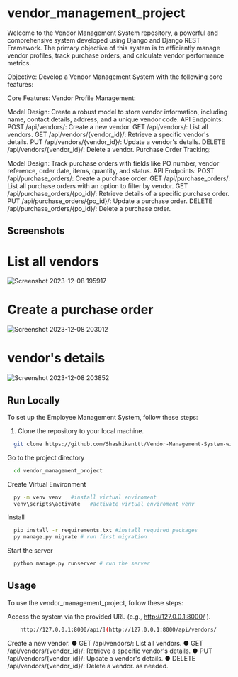 
# vendor_management_project
Welcome to the Vendor Management System repository, a powerful and comprehensive system developed using Django and Django REST Framework. The primary objective of this system is to efficiently manage vendor profiles, track purchase orders, and calculate vendor performance metrics.

Objective:
Develop a Vendor Management System with the following core features:

Core Features:
Vendor Profile Management:

Model Design: Create a robust model to store vendor information, including name, contact details, address, and a unique vendor code.
API Endpoints:
POST /api/vendors/: Create a new vendor.
GET /api/vendors/: List all vendors.
GET /api/vendors/{vendor_id}/: Retrieve a specific vendor's details.
PUT /api/vendors/{vendor_id}/: Update a vendor's details.
DELETE /api/vendors/{vendor_id}/: Delete a vendor.
Purchase Order Tracking:

Model Design: Track purchase orders with fields like PO number, vendor reference, order date, items, quantity, and status.
API Endpoints:
POST /api/purchase_orders/: Create a purchase order.
GET /api/purchase_orders/: List all purchase orders with an option to filter by vendor.
GET /api/purchase_orders/{po_id}/: Retrieve details of a specific purchase order.
PUT /api/purchase_orders/{po_id}/: Update a purchase order.
DELETE /api/purchase_orders/{po_id}/: Delete a purchase order.



## Screenshots

# List all vendors

![Screenshot 2023-12-08 195917](https://github.com/Shashikanttt/Vendor-Management-System-with-Performance-Metrics/assets/101270238/4345be41-a816-481a-b114-8b26cc30f629)


# Create a purchase order

![Screenshot 2023-12-08 203012](https://github.com/Shashikanttt/Vendor-Management-System-with-Performance-Metrics/assets/101270238/37bf2efe-f2b5-42bc-8884-5e993c3caeae)

# vendor's details

![Screenshot 2023-12-08 203852](https://github.com/Shashikanttt/Vendor-Management-System-with-Performance-Metrics/assets/101270238/de460cd5-366b-4d37-9ac0-fbcc749e6167)



## Run Locally


To set up the Employee Management System, follow these steps:

1. Clone the repository to your local machine.



```bash
  git clone https://github.com/Shashikanttt/Vendor-Management-System-with-Performance-Metrics.git
```

Go to the project directory

```bash
  cd vendor_management_project

```

Create Virtual Environment

```bash
  py -m venv venv   #install virtual enviroment
  venv\scripts\activate   #activate virtual enviroment venv
```
Install

```bash
  pip install -r requirements.txt #install required packages
  py manage.py migrate # run first migration
```

Start the server

```bash
  python manage.py runserver # run the server
```


## Usage


To use the vendor_management_project, follow these steps:

Access the system via the provided URL (e.g., http://127.0.0.1:8000/ ).



```bash
    http://127.0.0.1:8000/api/](http://127.0.0.1:8000/api/vendors/

```

Create a new vendor.
● GET /api/vendors/: List all vendors.
● GET /api/vendors/{vendor_id}/: Retrieve a specific vendor's details.
● PUT /api/vendors/{vendor_id}/: Update a vendor's details.
● DELETE /api/vendors/{vendor_id}/: Delete a vendor.
 as needed.






